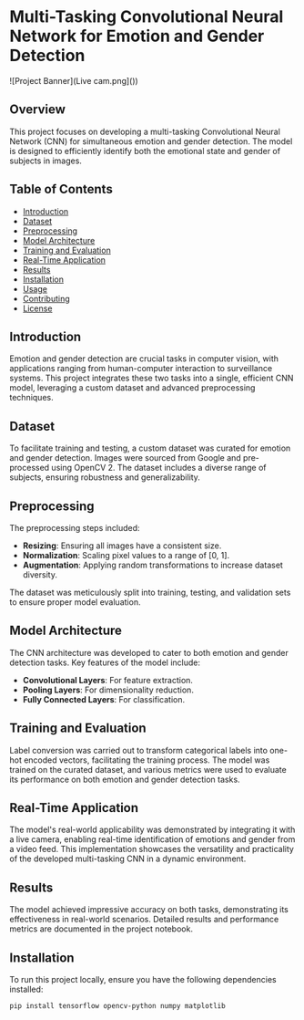 # Multi-Tasking Convolutional Neural Network for Emotion and Gender Detection

![Project Banner](Live cam.png]())

## Overview

This project focuses on developing a multi-tasking Convolutional Neural Network (CNN) for simultaneous emotion and gender detection. The model is designed to efficiently identify both the emotional state and gender of subjects in images.

## Table of Contents
- [Introduction](#introduction)
- [Dataset](#dataset)
- [Preprocessing](#preprocessing)
- [Model Architecture](#model-architecture)
- [Training and Evaluation](#training-and-evaluation)
- [Real-Time Application](#real-time-application)
- [Results](#results)
- [Installation](#installation)
- [Usage](#usage)
- [Contributing](#contributing)
- [License](#license)

## Introduction

Emotion and gender detection are crucial tasks in computer vision, with applications ranging from human-computer interaction to surveillance systems. This project integrates these two tasks into a single, efficient CNN model, leveraging a custom dataset and advanced preprocessing techniques.

## Dataset

To facilitate training and testing, a custom dataset was curated for emotion and gender detection. Images were sourced from Google and pre-processed using OpenCV 2. The dataset includes a diverse range of subjects, ensuring robustness and generalizability.

## Preprocessing

The preprocessing steps included:
- **Resizing**: Ensuring all images have a consistent size.
- **Normalization**: Scaling pixel values to a range of [0, 1].
- **Augmentation**: Applying random transformations to increase dataset diversity.

The dataset was meticulously split into training, testing, and validation sets to ensure proper model evaluation.

## Model Architecture

The CNN architecture was developed to cater to both emotion and gender detection tasks. Key features of the model include:
- **Convolutional Layers**: For feature extraction.
- **Pooling Layers**: For dimensionality reduction.
- **Fully Connected Layers**: For classification.

## Training and Evaluation

Label conversion was carried out to transform categorical labels into one-hot encoded vectors, facilitating the training process. The model was trained on the curated dataset, and various metrics were used to evaluate its performance on both emotion and gender detection tasks.

## Real-Time Application

The model's real-world applicability was demonstrated by integrating it with a live camera, enabling real-time identification of emotions and gender from a video feed. This implementation showcases the versatility and practicality of the developed multi-tasking CNN in a dynamic environment.

## Results

The model achieved impressive accuracy on both tasks, demonstrating its effectiveness in real-world scenarios. Detailed results and performance metrics are documented in the project notebook.

## Installation

To run this project locally, ensure you have the following dependencies installed:

```bash
pip install tensorflow opencv-python numpy matplotlib
